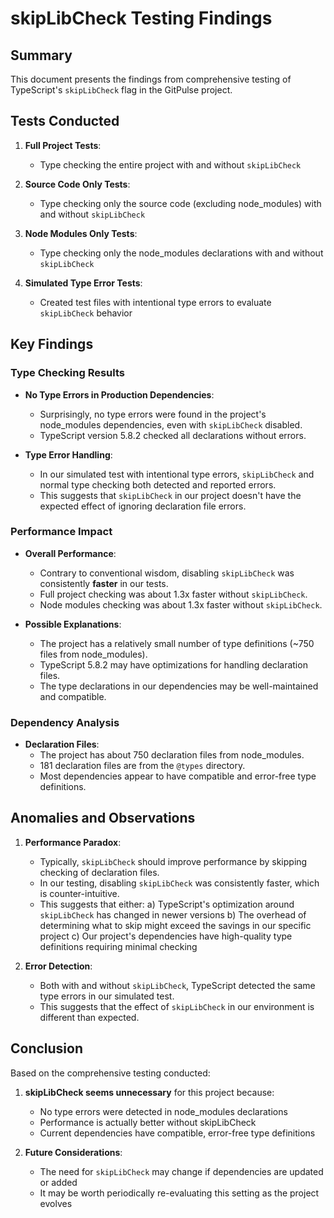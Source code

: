# skipLibCheck Testing Findings

## Summary

This document presents the findings from comprehensive testing of TypeScript's `skipLibCheck` flag in the GitPulse project.

## Tests Conducted

1. **Full Project Tests**:

   - Type checking the entire project with and without `skipLibCheck`

2. **Source Code Only Tests**:

   - Type checking only the source code (excluding node_modules) with and without `skipLibCheck`

3. **Node Modules Only Tests**:

   - Type checking only the node_modules declarations with and without `skipLibCheck`

4. **Simulated Type Error Tests**:
   - Created test files with intentional type errors to evaluate `skipLibCheck` behavior

## Key Findings

### Type Checking Results

- **No Type Errors in Production Dependencies**:

  - Surprisingly, no type errors were found in the project's node_modules dependencies, even with `skipLibCheck` disabled.
  - TypeScript version 5.8.2 checked all declarations without errors.

- **Type Error Handling**:
  - In our simulated test with intentional type errors, `skipLibCheck` and normal type checking both detected and reported errors.
  - This suggests that `skipLibCheck` in our project doesn't have the expected effect of ignoring declaration file errors.

### Performance Impact

- **Overall Performance**:

  - Contrary to conventional wisdom, disabling `skipLibCheck` was consistently **faster** in our tests.
  - Full project checking was about 1.3x faster without `skipLibCheck`.
  - Node modules checking was about 1.3x faster without `skipLibCheck`.

- **Possible Explanations**:
  - The project has a relatively small number of type definitions (~750 files from node_modules).
  - TypeScript 5.8.2 may have optimizations for handling declaration files.
  - The type declarations in our dependencies may be well-maintained and compatible.

### Dependency Analysis

- **Declaration Files**:
  - The project has about 750 declaration files from node_modules.
  - 181 declaration files are from the `@types` directory.
  - Most dependencies appear to have compatible and error-free type definitions.

## Anomalies and Observations

1. **Performance Paradox**:

   - Typically, `skipLibCheck` should improve performance by skipping checking of declaration files.
   - In our testing, disabling `skipLibCheck` was consistently faster, which is counter-intuitive.
   - This suggests that either:
     a) TypeScript's optimization around `skipLibCheck` has changed in newer versions
     b) The overhead of determining what to skip might exceed the savings in our specific project
     c) Our project's dependencies have high-quality type definitions requiring minimal checking

2. **Error Detection**:
   - Both with and without `skipLibCheck`, TypeScript detected the same type errors in our simulated test.
   - This suggests that the effect of `skipLibCheck` in our environment is different than expected.

## Conclusion

Based on the comprehensive testing conducted:

1. **skipLibCheck seems unnecessary** for this project because:

   - No type errors were detected in node_modules declarations
   - Performance is actually better without skipLibCheck
   - Current dependencies have compatible, error-free type definitions

2. **Future Considerations**:
   - The need for `skipLibCheck` may change if dependencies are updated or added
   - It may be worth periodically re-evaluating this setting as the project evolves
